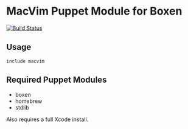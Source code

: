 # MacVim Puppet Module for Boxen

[![Build Status](https://travis-ci.org/boxen/puppet-macvim.png?branch=master)](https://travis-ci.org/okuramasafumi/puppet-macvim)

## Usage

```puppet
include macvim
```

## Required Puppet Modules

* boxen
* homebrew
* stdlib

Also requires a full Xcode install.

